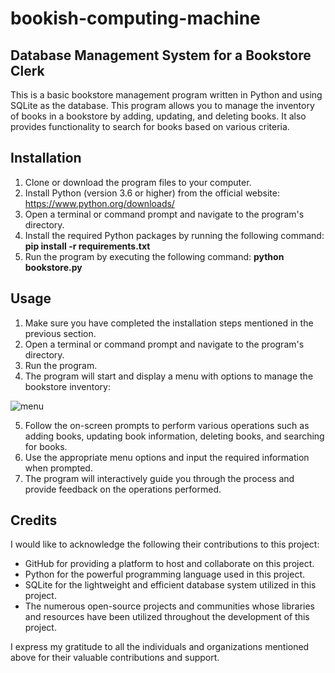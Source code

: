 # bookish-computing-machine
## Database Management System for a Bookstore Clerk
This is a basic bookstore management program written in Python and using SQLite as the database. This program allows you to manage the inventory of books in a bookstore by adding, updating, and deleting books. It also provides functionality to search for books based on various criteria.

## Installation
1. Clone or download the program files to your computer.
2. Install Python (version 3.6 or higher) from the official website: https://www.python.org/downloads/
3. Open a terminal or command prompt and navigate to the program's directory.
4. Install the required Python packages by running the following command:
    **pip install -r requirements.txt**
5. Run the program by executing the following command:
    **python bookstore.py**

## Usage
1.	Make sure you have completed the installation steps mentioned in the previous section.
2.	Open a terminal or command prompt and navigate to the program's directory.
3.	Run the program.
4.  The program will start and display a menu with options to manage the bookstore inventory:

![menu](https://user-images.githubusercontent.com/130300157/235342375-a093d4e8-3932-44b4-b4e8-6575dc886bcd.png)

5. Follow the on-screen prompts to perform various operations such as adding books, updating book information, deleting books, and searching for books.
6. Use the appropriate menu options and input the required information when prompted.
7. The program will interactively guide you through the process and provide feedback on the operations performed.

## Credits
I would like to acknowledge the following their contributions to this project:
* GitHub for providing a platform to host and collaborate on this project.
* Python for the powerful programming language used in this project.
* SQLite for the lightweight and efficient database system utilized in this project.
* The numerous open-source projects and communities whose libraries and resources have been utilized throughout the development of this project.

I express my gratitude to all the individuals and organizations mentioned above for their valuable contributions and support.
